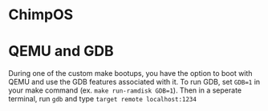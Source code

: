 # ChimpOS

# QEMU and GDB
During one of the custom make bootups, you have the option to boot with QEMU and use the GDB features associated with it.
To run GDB, set `GDB=1` in your make command (ex. `make run-ramdisk GDB=1`). Then in a seperate terminal, run `gdb` and type `target remote localhost:1234`
